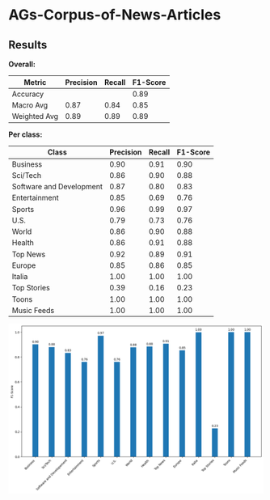 # AGs-Corpus-of-News-Articles

## Results

**Overall:**

| Metric        | Precision | Recall | F1-Score |
|---------------|-----------|--------|----------|
| Accuracy      |           |        |   0.89   |
| Macro Avg     |   0.87    |  0.84  |   0.85   |
| Weighted Avg  |   0.89    |  0.89  |   0.89   |

**Per class:**

| Class                     | Precision | Recall | F1-Score |
|---------------------------|-----------|--------|----------|
| Business                  |   0.90    |  0.91  |   0.90   |
| Sci/Tech                  |   0.86    |  0.90  |   0.88   |
| Software and Development  |   0.87    |  0.80  |   0.83   |
| Entertainment             |   0.85    |  0.69  |   0.76   |
| Sports                    |   0.96    |  0.99  |   0.97   |
| U.S.                      |   0.79    |  0.73  |   0.76   |
| World                     |   0.86    |  0.90  |   0.88   |
| Health                    |   0.86    |  0.91  |   0.88   |
| Top News                  |   0.92    |  0.89  |   0.91   |
| Europe                    |   0.85    |  0.86  |   0.85   |
| Italia                    |   1.00    |  1.00  |   1.00   |
| Top Stories               |   0.39    |  0.16  |   0.23   |
| Toons                     |   1.00    |  1.00  |   1.00   |
| Music Feeds               |   1.00    |  1.00  |   1.00   |

![Plot](plots/f1_class.png)